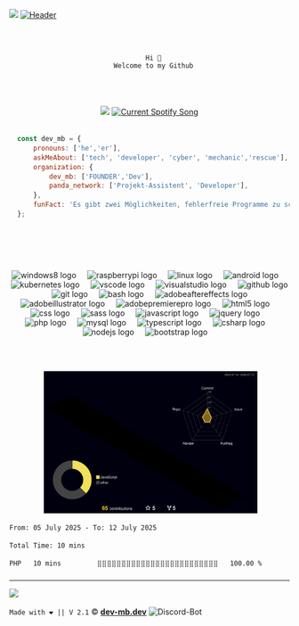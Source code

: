 ![](https://hit.yhype.me/github/profile?user_id=50833616)
[![Header](https://cdn.devmb.app/mb/banner.png "Header")](https://dev-mb.dev/)

<code>
  <div align="center">
  Hi 👋
  Welcome to my Github
  </div>
</code><br>
<br>

<div align="center">
  <img src="https://lanyard.kyrie25.me/api/301367379303333888?hideTimestamp=true" height="140">
  <a href="https://github.com/tthn0/Spotify-Readme">
  <img src="https://github-spotify-readme-iolo4k7r1-dev-mb.vercel.app/api?theme=dark&rainbow=true&scan=true&spin=true" height="140" alt="Current Spotify Song">
</a>
</div><br>

```js
  const dev_mb = {
      pronouns: ['he','er'],
      askMeAbout: ['tech', 'developer', 'cyber', 'mechanic','rescue'],
      organization: {
          dev_mb: ['FOUNDER','Dev'],
          panda_network: ['Projekt-Assistent', 'Developer'],
      },
      funFact: 'Es gibt zwei Möglichkeiten, fehlerfreie Programme zu schreiben; nur die dritte funktioniert!'
  };
```
<br><br>
<div align="center">

  
  <a href="https://discord.com/users/simulatormb"><img src="https://skillicons.dev/icons?i=discord" height="40" alt=""  /></a>
  <img width="12" />
  <a href="https://twitter.com/SimulatorMB"><img src="https://skillicons.dev/icons?i=twitter" height="40" alt=""  /></a>
  <img width="12" />
  <a href="https://codepen.io/dev-mb"><img src="https://skillicons.dev/icons?i=codepen" height="40" alt=""  /></a>

  <img src="https://cdn.jsdelivr.net/gh/devicons/devicon/icons/windows8/windows8-original.svg" height="40" alt="windows8 logo"  />
  <img width="12" />
  <img src="https://skillicons.dev/icons?i=raspberrypi" height="40" alt="raspberrypi logo"  />
  <img width="12" />
  <img src="https://skillicons.dev/icons?i=linux" height="40" alt="linux logo"  />
  <img width="12" />
  <img src="https://cdn.jsdelivr.net/gh/devicons/devicon/icons/android/android-plain-wordmark.svg" height="40" alt="android logo"  />
  <img width="12" />
  <img src="https://skillicons.dev/icons?i=kubernetes" height="40" alt="kubernetes logo"  />
  <img width="12" />

  <img src="https://skillicons.dev/icons?i=vscode" height="40" alt="vscode logo"  />
  <img width="12" />
  <img src="https://skillicons.dev/icons?i=visualstudio" height="40" alt="visualstudio logo"  />
  <img width="12" />  
  <img src="https://skillicons.dev/icons?i=github" height="40" alt="github logo"  />
  <img width="12" />
  <img src="https://skillicons.dev/icons?i=git" height="40" alt="git logo"  />
  <img width="12" />
  <img src="https://skillicons.dev/icons?i=bash" height="40" alt="bash logo"  />
  <img width="12" />
  <img src="https://skillicons.dev/icons?i=ae" height="40" alt="adobeaftereffects logo"  />
  <img width="12" />
  <img src="https://skillicons.dev/icons?i=ai" height="40" alt="adobeillustrator logo"  />
  <img width="12" />
  <img src="https://skillicons.dev/icons?i=pr" height="40" alt="adobepremierepro logo"  />
  <img width="12" />
  

  <img src="https://skillicons.dev/icons?i=html" height="40" alt="html5 logo"  />
  <img width="12" />
  <img src="https://skillicons.dev/icons?i=css" height="40" alt="css logo"  />
  <img width="12" />
  <img src="https://skillicons.dev/icons?i=sass" height="40" alt="sass logo"  />
  <img width="12" />
  <img src="https://skillicons.dev/icons?i=js" height="40" alt="javascript logo"  />
  <img width="12" />
  <img src="https://skillicons.dev/icons?i=jquery" height="40" alt="jquery logo"  />
  <img width="12" />
  <img src="https://skillicons.dev/icons?i=php" height="40" alt="php logo"  />
  <img width="12" /> 
  <img src="https://skillicons.dev/icons?i=mysql" height="40" alt="mysql logo"  />
  <img width="12" />
  <img src="https://skillicons.dev/icons?i=ts" height="40" alt="typescript logo"  />
  <img width="12" />
  <img src="https://skillicons.dev/icons?i=cs" height="40" alt="csharp logo"  />
  <img width="12" />
  <img src="https://skillicons.dev/icons?i=nodejs" height="40" alt="nodejs logo"  />
  <img width="12" />
  <img src="https://skillicons.dev/icons?i=bootstrap" height="40" alt="bootstrap logo"  />
  <img width="12" />
</div>

<br><br>

<div align="center"> 
<img src="https://metrics.lecoq.io/dev-mb?template=classic&base=header%2C%20activity%2C%20community%2C%20repositories%2C%20metadata&base.indepth=false&base.hireable=false&base.skip=false&config.timezone=Europe%2FBerlin" height="255" alt="">
<img src="https://raw.githubusercontent.com/dev-mb/Dev-MB/main/profile-3d-contrib/profile-night-rainbow.svg" height="255" alt="">
</div>

<!--START_SECTION:waka-->

```all_time
From: 05 July 2025 - To: 12 July 2025

Total Time: 10 mins

PHP   10 mins         ⣿⣿⣿⣿⣿⣿⣿⣿⣿⣿⣿⣿⣿⣿⣿⣿⣿⣿⣿⣿⣿⣿⣿⣿⣿   100.00 %
```

<!--END_SECTION:waka-->

###

<hr>

[![](https://komarev.com/ghpvc/?style=flat-square&username=dev-mb&color=333333)](https://devmb.app/github)

<code>Made with ❤️ || V 2.1</code>
© <a href="https://dev-mb.dev"><b>dev-mb.dev</b></a> <img alt="Discord-Bot" width="16px" src="https://cdn.devmb.app/page/logo.svg">
